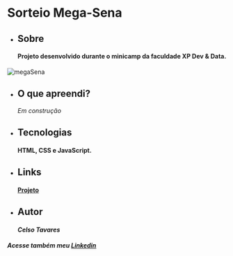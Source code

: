 #  Sorteio Mega-Sena
* ## Sobre
    #### Projeto desenvolvido durante o minicamp da faculdade XP Dev &amp; Data.
![megaSena](https://user-images.githubusercontent.com/109553661/189251099-d42261d4-7e53-490f-8e32-b57311c3143d.png)
* ## O que apreendi?
    *Em construção*
* ## Tecnologias
    #### HTML, CSS e JavaScript.
* ## Links
    #### [Projeto](https://mega-sena-dun.vercel.app/)
* ## Autor
    #### *Celso Tavares*
   
#####                                           Acesse também meu [Linkedin](https://www.linkedin.com/in/celsotavaresjunior/)

